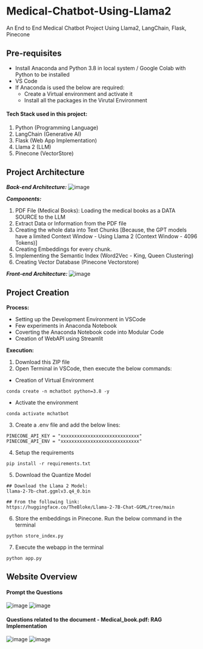 # Medical-Chatbot-Using-Llama2
An End to End Medical Chatbot Project Using Llama2, LangChain, Flask, Pinecone

## Pre-requisites
  - Install Anaconda and Python 3.8 in local system / Google Colab with Python to be installed
  - VS Code
  - If Anaconda is used the below are required:
	  - Create a Virtual environment and activate it
	  - Install all the packages in the Virutal Environment

#### Tech Stack used in this project:
1. Python (Programming Language)
2. LangChain (Generative AI)
3. Flask (Web App Implementation)
4. Llama 2 (LLM)
5. Pinecone (VectorStore)

## Project Architecture
_**Back-end Architecture:**_
![image](https://github.com/Kowshik-407/Medical-Chatbot-Using-Llama2/assets/66817358/b974e992-0492-42f0-991c-a8f56eed209e)


_**Components:**_
1. PDF File (Medical Books): Loading the medical books as a DATA SOURCE to the LLM
2. Extract Data or Information from the PDF file
3. Creating the whole data into Text Chunks [Because, the GPT models have a limited Context Window - Using Llama 2 (Context Window - 4096 Tokens)]
4. Creating Embeddings for every chunk.
5. Implementing the Semantic Index (Word2Vec - King, Queen Clustering)
6. Creating Vector Database (Pinecone Vectorstore)

_**Front-end Architecture:**_
![image](https://github.com/Kowshik-407/Medical-Chatbot-Using-Llama2/assets/66817358/a9d9fcc5-a358-4529-bc37-cef7abd69cb4)

## Project Creation
**Process:**
  - Setting up the Development Environment in VSCode
  - Few experiments in Anaconda Notebook
  - Coverting the Anaconda Notebook code into Modular Code
  - Creation of WebAPI using Streamlit

**Execution:**
1. Download this ZIP file
2. Open Terminal in VSCode, then execute the below commands:
- Creation of Virtual Environment
```
conda create -n mchatbot python=3.8 -y
```
- Activate the environment
```
conda activate mchatbot
```
3. Create a .env file and add the below lines:
```
PINECONE_API_KEY = "xxxxxxxxxxxxxxxxxxxxxxxxxxxxx"
PINECONE_API_ENV = "xxxxxxxxxxxxxxxxxxxxxxxxxxxxx"
```
4. Setup the requirements
```
pip install -r requirements.txt
```
5. Download the Quantize Model
```
## Download the Llama 2 Model:
llama-2-7b-chat.ggmlv3.q4_0.bin

## From the following link:
https://huggingface.co/TheBloke/Llama-2-7B-Chat-GGML/tree/main
```
6. Store the embeddings in Pinecone. Run the below command in the terminal
```
python store_index.py
```
7. Execute the webapp in the terminal
```
python app.py
```

## Website Overview

#### Prompt the Questions
![image](https://github.com/Kowshik-407/Medical-Chatbot-Using-Llama2/assets/66817358/4aca8507-b547-4883-b767-17d6cee81ad1)
![image](https://github.com/Kowshik-407/Medical-Chatbot-Using-Llama2/assets/66817358/bda351c3-1896-4581-9b80-6e5a9f806a2c)

#### Questions related to the document - Medical_book.pdf: RAG Implementation
![image](https://github.com/Kowshik-407/Medical-Chatbot-Using-Llama2/assets/66817358/7d858d14-ce14-48bc-84de-7a464e14ff73)
![image](https://github.com/Kowshik-407/Medical-Chatbot-Using-Llama2/assets/66817358/a7680ac3-b569-45e9-8b15-a7d168007230)

